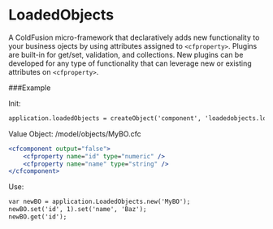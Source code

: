 LoadedObjects
=============

A ColdFusion micro-framework that declaratively adds new functionality to your business ojects by using attributes assigned to `<cfproperty>`. Plugins are built-in for get/set, validation, and collections. New plugins can be developed for any type of functionality that can leverage new or existing attributes on `<cfproperty>`.

###Example

Init:
```ColdFusion
application.loadedObjects = createObject('component', 'loadedobjects.loadedobjects').init(ObjectPathPrefix = 'model.objects');
```

Value Object: /model/objects/MyBO.cfc
```ColdFusion
<cfcomponent output="false">
	<cfproperty name="id" type="numeric" />
	<cfproperty name="name" type="string" />
</cfcomponent>
```

Use:
```ColdFusion
var newBO = application.LoadedObjects.new('MyBO');
newBO.set('id', 1).set('name', 'Baz');
newBO.get('id');
```
